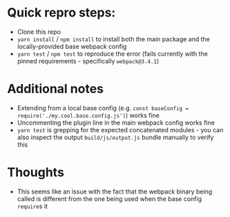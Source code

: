 # Quick repro steps:

* Clone this repo
* `yarn install` / `npm install` to install both the main package and the locally-provided base webpack config
* `yarn test` / `npm test` to reproduce the error (fails currently with the pinned requirements - specifically `webpack@3.4.1`)

# Additional notes

* Extending from a local base config (e.g. `const baseConfig = require('./my.cool.base.config.js')`) works fine
* Uncommenting the plugin line in the main webpack config works fine
* `yarn test` is grepping for the expected concatenated modules - you can also inspect the output `build/js/output.js` bundle manually to verify this

# Thoughts
* This seems like an issue with the fact that the webpack binary being called is different from the one being used when the base config `require`s it
